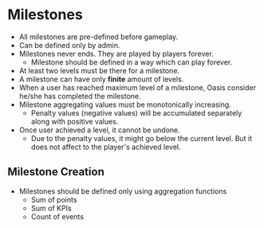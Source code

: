 # Milestones

* All milestones are pre-defined before gameplay.
* Can be defined only by admin.
* Milestones never ends. They are played by players forever.
    * Milestone should be defined in a way which can play forever.
* At least two levels must be there for a milestone.
* A milestone can have only **finite** amount of levels.
* When a user has reached maximum level of a milestone, Oasis consider he/she has completed the milestone.
* Milestone aggregating values must be monotonically increasing.
    * Penalty values (negative values) will be accumulated separately along with positive values.
* Once user achieved a level, it cannot be undone.
  * Due to the penalty values, it might go below the current level. But it does not
  affect to the player's achieved level.
  
## Milestone Creation

* Milestones should be defined only using aggregation functions
    * Sum of points
    * Sum of KPIs
    * Count of events